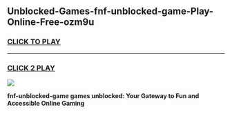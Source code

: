 
## Unblocked-Games-fnf-unblocked-game-Play-Online-Free-ozm9u
<h3>
<a href="https://premium76.site?title=fnf-unblocked-game&ref=26A">CLICK TO PLAY</a></h3>
<hr>

<h3>
<a href="https://premium76.site?title=fnf-unblocked-game&ref=26A">CLICK 2 PLAY</a>
  
</h3>

<a href="https://premium76.site?title=fnf-unblocked-game&ref=26A"><img src="https://clearcache.store/games.png"></a>


**fnf-unblocked-game games unblocked: Your Gateway to Fun and Accessible Online Gaming**
